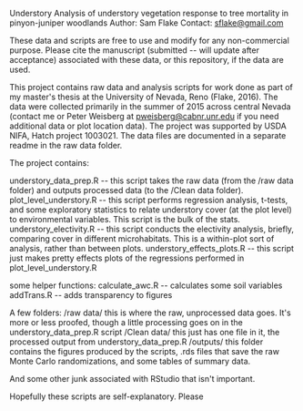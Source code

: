 Understory
Analysis of understory vegetation response to tree mortality in pinyon-juniper woodlands
Author: Sam Flake
Contact: sflake@gmail.com

These data and scripts are free to use and modify for any non-commercial purpose. Please cite the manuscript (submitted -- will update after acceptance) associated with these data, or this repository, if the data are used. 

This project contains raw data and analysis scripts for work done as part of my master's thesis at the University of Nevada, Reno (Flake, 2016). The data were collected primarily in the summer of 2015 across central Nevada (contact me or Peter Weisberg at pweisberg@cabnr.unr.edu if you need additional data or plot location data). The project was supported by USDA NIFA, Hatch project 1003021. The data files are documented in a separate readme in the raw data folder. 

The project contains:

understory_data_prep.R -- this script takes the raw data (from the /raw data folder) and outputs processed data (to the /Clean data folder). 
plot_level_understory.R -- this script performs regression analysis, t-tests, and some exploratory statistics to relate understory cover (at the plot level) to environmental variables. This script is the bulk of the stats.
understory_electivity.R -- this script conducts the electivity analysis, briefly, comparing cover in different microhabitats. This is a within-plot sort of analysis, rather than between plots.
understory_effects_plots.R -- this script just makes pretty effects plots of the regressions performed in plot_level_understory.R

some helper functions:
calculate_awc.R -- calculates some soil variables
addTrans.R -- adds transparency to figures

A few folders:
/raw data/ this is where the raw, unprocessed data goes. It's more or less proofed, though a little processing goes on in the understory_data_prep.R script
/Clean data/ this just has one file in it, the processed output from understory_data_prep.R
/outputs/ this folder contains the figures produced by the scripts, .rds files that save the raw Monte Carlo randomizations, and some tables of summary data. 

And some other junk associated with RStudio that isn't important.

Hopefully these scripts are self-explanatory. Please 

